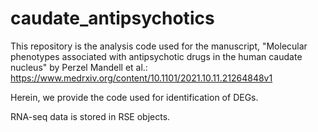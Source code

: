 # caudate_antipsychotics
This repository is the analysis code used for the manuscript, "Molecular phenotypes associated with antipsychotic drugs in the human caudate nucleus" by Perzel Mandell et al.: https://www.medrxiv.org/content/10.1101/2021.10.11.21264848v1

Herein, we provide the code used for identification of DEGs.

RNA-seq data is stored in RSE objects.
